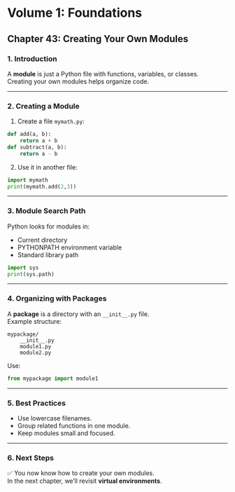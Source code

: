 # Volume 1: Foundations
## Chapter 43: Creating Your Own Modules

### 1. Introduction
A **module** is just a Python file with functions, variables, or classes.  
Creating your own modules helps organize code.

---

### 2. Creating a Module
1. Create a file `mymath.py`:
```python
def add(a, b):
    return a + b
def subtract(a, b):
    return a - b
```

2. Use it in another file:
```python
import mymath
print(mymath.add(2,3))
```

---

### 3. Module Search Path
Python looks for modules in:
- Current directory  
- PYTHONPATH environment variable  
- Standard library path  

```python
import sys
print(sys.path)
```

---

### 4. Organizing with Packages
A **package** is a directory with an `__init__.py` file.  
Example structure:
```
mypackage/
    __init__.py
    module1.py
    module2.py
```

Use:
```python
from mypackage import module1
```

---

### 5. Best Practices
- Use lowercase filenames.  
- Group related functions in one module.  
- Keep modules small and focused.  

---

### 6. Next Steps
✅ You now know how to create your own modules.  
In the next chapter, we’ll revisit **virtual environments**.

